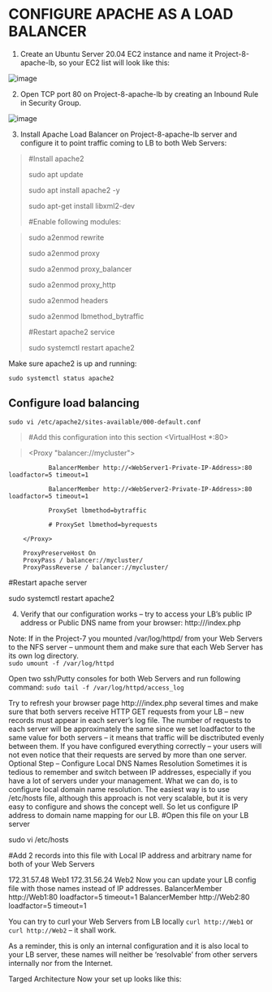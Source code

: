 # CONFIGURE APACHE AS A LOAD BALANCER

1. Create an Ubuntu Server 20.04 EC2 instance and name it Project-8-apache-lb, so your EC2 list will look like this:

 ![image](https://user-images.githubusercontent.com/120044190/221656354-e27f3835-7016-4de8-bfe5-7c2dfe4831f4.png)


2. Open TCP port 80 on Project-8-apache-lb by creating an Inbound Rule in Security Group.

![image](https://user-images.githubusercontent.com/120044190/221656394-cea2d633-e600-43a0-b195-c7f4d6ee3f41.png)

 
3. Install Apache Load Balancer on Project-8-apache-lb server and configure it to point traffic coming to LB to both Web Servers:

> #Install apache2
>
>sudo apt update
>
>sudo apt install apache2 -y
>
>sudo apt-get install libxml2-dev
>
>#Enable following modules:

>sudo a2enmod rewrite
>
>sudo a2enmod proxy
>
>sudo a2enmod proxy_balancer
>
>sudo a2enmod proxy_http
>
>sudo a2enmod headers
>
>sudo a2enmod lbmethod_bytraffic
>
>#Restart apache2 service
>
>sudo systemctl restart apache2

Make sure apache2 is up and running:

`sudo systemctl status apache2`



## Configure load balancing

`sudo vi /etc/apache2/sites-available/000-default.conf`

> #Add this configuration into this section <VirtualHost *:80>  </VirtualHost>

> <Proxy "balancer://mycluster">

               BalancerMember http://<WebServer1-Private-IP-Address>:80 loadfactor=5 timeout=1
               
               BalancerMember http://<WebServer2-Private-IP-Address>:80 loadfactor=5 timeout=1
               
               ProxySet lbmethod=bytraffic
               
               # ProxySet lbmethod=byrequests
               
        </Proxy>

        ProxyPreserveHost On
        ProxyPass / balancer://mycluster/
        ProxyPassReverse / balancer://mycluster/

#Restart apache server

sudo systemctl restart apache2


4. Verify that our configuration works – try to access your LB’s public IP address or Public DNS name from your browser:
http://<Load-Balancer-Public-IP-Address-or-Public-DNS-Name>/index.php

 
Note: If in the Project-7 you mounted /var/log/httpd/ from your Web Servers to the NFS server – unmount them and make sure that each Web Server has its own log directory.  
`sudo umount -f /var/log/httpd`

Open two ssh/Putty consoles for both Web Servers and run following command:
`sudo tail -f /var/log/httpd/access_log`

 
Try to refresh your browser page http://<Load-Balancer-Public-IP-Address-or-Public-DNS-Name>/index.php several times and make sure that both servers receive HTTP GET requests from your LB – new records must appear in each server’s log file. The number of requests to each server will be approximately the same since we set loadfactor to the same value for both servers – it means that traffic will be disctributed evenly between them.
If you have configured everything correctly – your users will not even notice that their requests are served by more than one server.
Optional Step – Configure Local DNS Names Resolution
Sometimes it is tedious to remember and switch between IP addresses, especially if you have a lot of servers under your management.
What we can do, is to configure local domain name resolution. The easiest way is to use /etc/hosts file, although this approach is not very scalable, but it is very easy to configure and shows the concept well. So let us configure IP address to domain name mapping for our LB.
#Open this file on your LB server

sudo vi /etc/hosts

#Add 2 records into this file with Local IP address and arbitrary name for both of your Web Servers

172.31.57.48  Web1
172.31.56.24 Web2
Now you can update your LB config file with those names instead of IP addresses.
BalancerMember http://Web1:80 loadfactor=5 timeout=1
BalancerMember http://Web2:80 loadfactor=5 timeout=1


 

You can try to curl your Web Servers from LB locally `curl http://Web1` or `curl http://Web2` – it shall work.

 
As a reminder, this is only an internal configuration and it is also local to your LB server, these names will neither be ‘resolvable’ from other servers internally nor from the Internet.

Targed Architecture
Now your set up looks like this:

 


